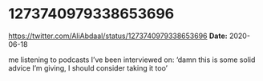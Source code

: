 # 1273740979338653696
https://twitter.com/AliAbdaal/status/1273740979338653696
**Date:** 2020-06-18

me listening to podcasts I’ve been interviewed on: ‘damn this is some solid advice I’m giving, I should consider taking it too’
